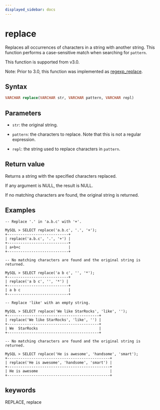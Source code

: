 ```yaml
---
displayed_sidebar: docs
---
```


# replace

Replaces all occurrences of characters in a string with another string. This function performs a case-sensitive match when searching for `pattern`.

This function is supported from v3.0.

Note: Prior to 3.0, this function was implemented as [regexp_replace](../like-predicate-functions/regexp_replace.md).

## Syntax

```SQL
VARCHAR replace(VARCHAR str, VARCHAR pattern, VARCHAR repl)
```

## Parameters

- `str`: the original string.

- `pattern`: the characters to replace. Note that this is not a regular expression.

- `repl`: the string used to replace characters in `pattern`.

## Return value

Returns a string with the specified characters replaced.

If any argument is NULL, the result is NULL.

If no matching characters are found, the original string is returned.

## Examples

```plain
-- Replace '.' in 'a.b.c' with '+'.

MySQL > SELECT replace('a.b.c', '.', '+');
+----------------------------+
| replace('a.b.c', '.', '+') |
+----------------------------+
| a+b+c                      |
+----------------------------+

-- No matching characters are found and the original string is returned.

MySQL > SELECT replace('a b c', '', '*');
+----------------------------+
| replace('a b c', '', '*') |
+----------------------------+
| a b c                      |
+----------------------------+

-- Replace 'like' with an empty string.

MySQL > SELECT replace('We like StarRocks', 'like', '');
+------------------------------------------+
| replace('We like StarRocks', 'like', '') |
+------------------------------------------+
| We  StarRocks                            |
+------------------------------------------+

-- No matching characters are found and the original string is returned.

MySQL > SELECT replace('He is awesome', 'handsome', 'smart');
+-----------------------------------------------+
| replace('He is awesome', 'handsome', 'smart') |
+-----------------------------------------------+
| He is awesome                                 |
+-----------------------------------------------+
```

## keywords

REPLACE, replace
